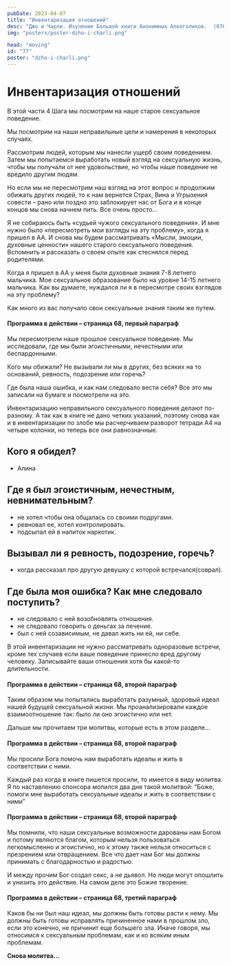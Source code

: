 ```yaml
---
pubDate: 2023-04-07
title: "Инвентаризация отношений"
desc: "Джо и Чарли. Изучение Большой книги Анонимных Алкоголиков.  (076)"
img: "posters/poster-dzho-i-charli.png"

head: "moving"
id: "77"
poster: "dzho-i-charli.png"
---
```


# Инвентаризация отношений

В этой части 4 Шага мы посмотрим на наше старое сексуальное поведение.

Мы посмотрим на наши неправильные цели и намерения в некоторых случаях.

Рассмотрим людей, которым мы нанесли ущерб своим поведением. Затем мы попытаемся выработать новый взгляд на сексуальную жизнь, чтобы мы получали от нее удовольствие, но чтобы наше поведение не вредило другим людям.

Но если мы не пересмотрим наш взгляд на этот вопрос и продолжим обижать других людей, то к нам вернется Страх, Вина и Угрызения совести – рано или поздно это заблокирует нас от Бога и в конце концов мы снова начнем пить. Все очень просто…

Я не собираюсь быть «судьей чужого сексуального поведения». И мне нужно было «пересмотреть мои взгляды на эту проблему», когда я пришел в АА. И снова мы будем рассматривать «Мысли, эмоции, духовные ценности» нашего старого сексуального поведения. Вспомнить и рассказать о своем опыте как стеснялся перед родителями.

Когда я пришел в АА у меня были духовные знания 7-8 летнего мальчика. Мое сексуальное образование было на уровне 14-15 летнего мальчика. Как вы думаете, нуждался ли я в пересмотре своих взглядов на эту проблему?

Как много из вас получало свои сексуальные знания таким же путем.

#### Программа в действии – страница 68, первый параграф

Мы пересмотрели наше прошлое сексуальное поведение. Мы исследовали, где мы были эгоистичными, нечестными или беспардонными.

Кого мы обижали? Не вызывали ли мы в других, без всяких на то оснований, ревность, подозрение или горечь?

Где была наша ошибка, и как нам следовало вести себя? Все это мы записали на бумаге и посмотрели на это.

Инвентаризацию неправильного сексуального поведения делают по-разному. А так как в книге не дано четких указаний, поэтому снова как и в инвентаризации по злобе мы расчерчиваем разворот тетради А4 на четыре колонки, но теперь все они равнозначные.

## Кого я обидел?

- Алина

## Где я был эгоистичным, нечестным, невнимательным?

- не хотел чтобы она общалась со своими подругами.
- ревновал ее, хотел контролировать.
- подсыпал ей в напиток наркотик.

## Вызывал ли я ревность, подозрение, горечь?

- когда рассказал про другую девушку с которой встречался(соврал).

## Где была моя ошибка? Как мне следовало поступить?

- не следовало с ней возобновлять отношения.
- не следовало говорить о деньгах за лечение.
- был с ней созависимым, не давал жить ни ей, ни себе.

В этой инвентаризации не нужно рассматривать одноразовые встречи, кроме тех случаев если ваше поведение принесло вред другому человеку. Записывайте ваши отношения хотя бы какой-то длительности.

#### Программа в действии – страница 68, второй параграф

Таким образом мы попытались выработать разумный, здоровый идеал нашей будущей сексуальной жизни. Мы проанализировали каждое взаимоотношение так: было ли оно эгоистично или нет.

Дальше мы прочитаем три молитвы, которые есть в этом разделе…

#### Программа в действии – страница 68, второй параграф

Мы просили Бога помочь нам выработать идеалы и жить в соответствии с ними.

Каждый раз когда в книге пишется просили, то имеется в виду молитва. Я по наставлению спонсора молился два дня такой молитвой: “Боже, помоги мне выработать сексуальные идеалы и жить в соответствии с ними”

#### Программа в действии – страница 68, второй параграф

Мы помнили, что наши сексуальные возможности дарованы нам Богом и потому являются благом, которым нельзя пользоваться легкомысленно и эгоистично, но к этому также нельзя относиться с презрением или отвращением.
Все что дает нам Бог мы должны принимать с благодарностью и радостью.

И между прочим Бог создал секс, а не дьявол. Но люди могут опошлить и унизить это действие. На самом деле это Божие творение.

#### Программа в действии – страница 68, третий параграф

Каков бы ни был наш идеал, мы должны быть готовы расти к нему. Мы должны быть готовы исправлять причиненное нами в прошлом зло, если это конечно, не причинит еще большего зла. Иначе говоря, мы относимся к сексуальным проблемам, как и ко всяким иным проблемам.

**Снова молитва…**
